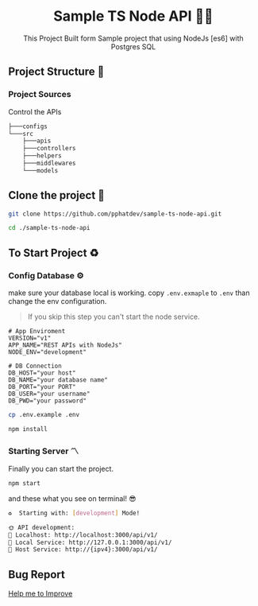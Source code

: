<div align="center">
    <h1> Sample TS Node API 🌈🌞 </h1>
    <p>This Project Built form Sample project that using NodeJs [es6] with Postgres SQL</p>
</div>

## Project Structure 📂

### Project Sources
Control the APIs
```sh
├───configs
└───src
    ├───apis
    ├───controllers
    ├───helpers
    ├───middlewares
    └───models
```

## Clone the project 📂

```sh
git clone https://github.com/pphatdev/sample-ts-node-api.git
```

```sh
cd ./sample-ts-node-api
```

## To Start Project ♻️

### Config Database ⚙️

make sure your database local is working. copy `.env.exmaple` to `.env` than change the env configuration.

> If you skip this step you can't start the node service.

```env
# App Enviroment
VERSION="v1"
APP_NAME="REST APIs with NodeJs"
NODE_ENV="development"

# DB Connection
DB_HOST="your host"
DB_NAME="your database name"
DB_PORT="your PORT"
DB_USER="your username"
DB_PWD="your password"
```

```sh
cp .env.example .env
```

```sh
npm install
```

### Starting Server 〽️

Finally you can start the project.

```sh
npm start
```

and these what you see on terminal! 😎

```bash
♻️  Starting with: [development] Mode!

🌞 API development:
🚀 Localhost: http://localhost:3000/api/v1/
🚀 Local Service: http://127.0.0.1:3000/api/v1/
🚀 Host Service: http://{ipv4}:3000/api/v1/
```


## Bug Report

[Help me to Improve](https://github.com/pphatdev/sample-ts-node-api/discussions/new?category=general)
